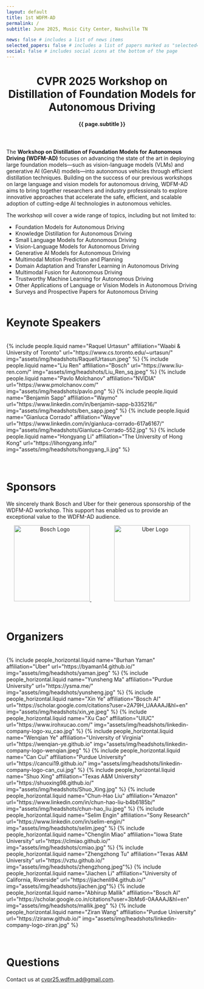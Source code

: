 ```yaml
---
layout: default
title: 1st WDFM-AD
permalink: /
subtitle: June 2025, Music City Center, Nashville TN

news: false # includes a list of news items
selected_papers: false # includes a list of papers marked as "selected={true}"
social: false # includes social icons at the bottom of the page
---
```


<div class="post">
  <header class="post-header">
    <h1 class="post-title">
      CVPR 2025 Workshop on<br>
      <span class="font-weight-bold">Distillation of Foundation Models for Autonomous Driving</span>
      <!-- {{ site.title }} -->
    </h1>
    <p class="desc"><b>{{ page.subtitle }}</b></p>
  </header>
</div>

The **Workshop on Distillation of Foundation Models for Autonomous Driving (WDFM-AD)** focuses on advancing the state of the art in deploying large foundation models—such as vision-language models (VLMs) and generative AI (GenAI) models—into autonomous vehicles through efficient distillation techniques. Building on the success of our previous workshops on large language and vision models for autonomous driving, WDFM-AD aims to bring together researchers and industry professionals to explore innovative approaches that accelerate the safe, efficient, and scalable adoption of cutting-edge AI technologies in autonomous vehicles. 

<!-- **[📢 Call for Papers -- Open for Submissions!](/call_for_papers)** -->

<!-- **[🔗 Reviewer Signup Form](https://forms.gle/XK3xALMwWkEq6aT18)** -->

The workshop will cover a wide range of topics, including but not limited to:  
- Foundation Models for Autonomous Driving
- Knowledge Distillation for Autonomous Driving  
- Small Language Models for Autonomous Driving  
- Vision-Language Models for Autonomous Driving  
- Generative AI Models for Autonomous Driving  
- Multimodal Motion Prediction and Planning  
- Domain Adaptation and Transfer Learning in Autonomous Driving  
- Multimodal Fusion for Autonomous Driving
- Trustworthy Machine Learning for Autonomous Driving   
- Other Applications of Language or Vision Models in Autonomous Driving  
- Surveys and Prospective Papers for Autonomous Driving 
<br><br>


# Keynote Speakers
<br>
<div class="container">
<div class="row row-cols-3">
  {% include people.liquid name="Raquel Urtasun" affiliation="Waabi & University of Toronto" url="https://www.cs.toronto.edu/~urtasun/" img="assets/img/headshots/RaquelUrtasun.jpeg" %}
  {% include people.liquid name="Liu Ren" affiliation="Bosch" url="https://www.liu-ren.com/" img="assets/img/headshots/Liu_Ren_sq.jpeg" %}
  {% include people.liquid name="Pavlo Molchanov" affiliation="NVIDIA" url="https://www.pmolchanov.com/" img="assets/img/headshots/pavlo.png" %}
  {% include people.liquid name="Benjamin Sapp" affiliation="Waymo" url="https://www.linkedin.com/in/benjamin-sapp-b335216/" img="assets/img/headshots/ben_sapp.jpeg" %}
  {% include people.liquid name="Gianluca Corrado" affiliation="Wayve" url="https://www.linkedin.com/in/gianluca-corrado-617a6167/" img="assets/img/headshots/Gianluca-Corrado-552.jpg" %}
  {% include people.liquid name="Hongyang Li" affiliation="The University of Hong Kong" url="https://lihongyang.info/" img="assets/img/headshots/hongyang_li.jpg" %}
</div>
</div>
<br><br>

# Sponsors
We sincerely thank Bosch and Uber for their generous sponsorship of the WDFM-AD workshop. This support has enabled us to provide an exceptional value to the WDFM-AD audience.

<div align="center">
  <a href="https://www.bosch.com" target="_blank" style="margin-right: 60px;">
    <img src="https://upload.wikimedia.org/wikipedia/commons/1/16/Bosch-logo.svg" alt="Bosch Logo" width="200"/>
  </a>

  <a href="https://www.uber.com" target="_blank">
    <img src="https://upload.wikimedia.org/wikipedia/commons/5/58/Uber_logo_2018.svg" alt="Uber Logo" width="200"/>
  </a>
</div>
<br><br>

# Organizers
<br>
<div class="container">
<div class="row row-cols-2">
  {% include people_horizontal.liquid name="Burhan Yaman" affiliation="Uber" url="https://byaman14.github.io/" img="assets/img/headshots/yaman.jpeg" %}
  {% include people_horizontal.liquid name="Yunsheng Ma" affiliation="Purdue University" url="https://ysma.me/" img="assets/img/headshots/yunsheng.jpg" %}
  {% include people_horizontal.liquid name="Xin Ye" affiliation="Bosch AI" url="https://scholar.google.com/citations?user=2A79H_UAAAAJ&hl=en" img="assets/img/headshots/xin_ye.jpeg" %}
  {% include people_horizontal.liquid name="Xu Cao" affiliation="UIUC" url="https://www.irohxucao.com/" img="assets/img/headshots/linkedin-company-logo-xu_cao.jpg" %}
  {% include people_horizontal.liquid name="Wenqian Ye" affiliation="University of Virginia" url="https://wenqian-ye.github.io" img="assets/img/headshots/linkedin-company-logo-wenqian.jpeg" %}
  {% include people_horizontal.liquid name="Can Cui" affiliation="Purdue University" url="https://cancui19.github.io/" img="assets/img/headshots/linkedin-company-logo-can_cui.jpg" %}
  {% include people_horizontal.liquid name="Shuo Xing" affiliation="Texas A&M University" url="https://shuoxing98.github.io/" img="assets/img/headshots/Shuo_Xing.jpg" %}
  {% include people_horizontal.liquid name="Chun-Hao Liu" affiliation="Amazon" url="https://www.linkedin.com/in/chun-hao-liu-b4b6185b/" img="assets/img/headshots/chun-hao_liu.jpeg" %}
  {% include people_horizontal.liquid name="Selim Engin" affiliation="Sony Research" url="https://www.linkedin.com/in/selim-engin/" img="assets/img/headshots/selim.jpeg" %}
  {% include people_horizontal.liquid name="Chenglin Miao" affiliation="Iowa State University" url="https://clmiao.github.io/" img="assets/img/headshots/cmiao.jpg" %}
  {% include people_horizontal.liquid name="Zhengzhong Tu" affiliation="Texas A&M University" url="https://vztu.github.io/" img="assets/img/headshots/zhengzhong.jpeg"%}
  {% include people_horizontal.liquid name="Jiachen Li" affiliation="University of California, Riverside" url="https://jiachenli94.github.io/" img="assets/img/headshots/jiachen.jpg"%}
  {% include people_horizontal.liquid name="Abhirup Mallik" affiliation="Bosch AI" url="https://scholar.google.co.in/citations?user=3bMs6-0AAAAJ&hl=en" img="assets/img/headshots/mallik.jpeg" %}
  {% include people_horizontal.liquid name="Ziran Wang" affiliation="Purdue University" url="https://ziranw.github.io/" img="assets/img/headshots/linkedin-company-logo-ziran.jpg" %}
</div>
</div>
<br><br>

# Questions
Contact us at
<a href="mailto:cvpr25.wdfm.ad@gmail.com" target="_blank">cvpr25.wdfm.ad@gmail.com</a>.
